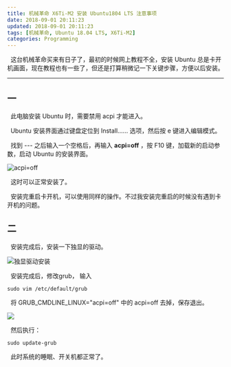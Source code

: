 ```yaml
---
title: 机械革命 X6Ti-M2 安装 Ubuntu1804 LTS 注意事项
date: 2018-09-01 20:11:23
updated: 2018-09-01 20:11:23
tags: [机械革命, Ubuntu 18.04 LTS, X6Ti-M2]
categories: Programming
---
```

&nbsp;&nbsp;这台机械革命买来有日子了，最初的时候网上教程不全，安装 Ubuntu 总是卡开机画面，现在教程也有一些了，但还是打算稍微记一下关键步骤，方便以后安装。

* * *

## 一

&nbsp;&nbsp;此电脑安装 Ubuntu 时，需要禁用 acpi 才能进入。

&nbsp;&nbsp;Ubuntu 安装界面通过键盘定位到 Install…… 选项，然后按 e 键进入编辑模式。

&nbsp;&nbsp;找到 --- 之后输入一个空格后，再输入 **acpi=off** ，按 F10 键，加载新的启动参数，启动 Ubuntu 的安装界面。

![acpi=off](https://s1.ax1x.com/2018/09/01/PxVU2j.png)

&nbsp;&nbsp;这时可以正常安装了。

&nbsp;&nbsp;安装完重启卡开机，可以使用同样的操作。不过我安装完重启的时候没有遇到卡开机的问题。

## 二

&nbsp;&nbsp;安装完成后，安装一下独显的驱动。

![独显驱动安装](https://s1.ax1x.com/2018/09/01/PxVwMn.png)

&nbsp;&nbsp;安装完成后，修改grub， 输入
```
sudo vim /etc/default/grub
```
&nbsp;&nbsp;将 GRUB_CMDLINE_LINUX="acpi=off" 中的 acpi=off 去掉，保存退出。

![](https://s1.ax1x.com/2018/09/01/PxVNGQ.png)

&nbsp;&nbsp;然后执行：
```
sudo update-grub
```
&nbsp;&nbsp;此时系统的睡眠、开关机都正常了。
